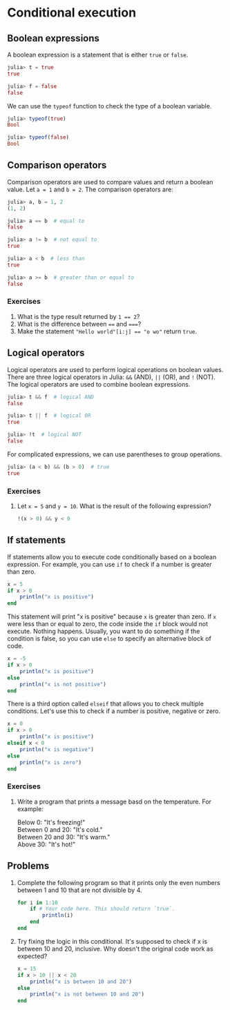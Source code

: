 # Conditional execution

## Boolean expressions
A boolean expression is a statement that is either `true` or `false`.

```julia
julia> t = true
true

julia> f = false
false
```

We can use the `typeof` function to check the type of a boolean variable.

```julia
julia> typeof(true)
Bool

julia> typeof(false)
Bool
```

## Comparison operators
Comparison operators are used to compare values and return a boolean value.
Let `a = 1` and `b = 2`. The comparison operators are:

```julia
julia> a, b = 1, 2
(1, 2)

julia> a == b  # equal to
false

julia> a != b  # not equal to
true

julia> a < b  # less than
true

julia> a >= b  # greater than or equal to
false
```

### Exercises
1. What is the type result returned by `1 == 2`?
3. What is the difference between `==` and `===`?
4. Make the statement `"Hello world"[i:j] == "o wo"` return `true`.


## Logical operators
Logical operators are used to perform logical operations on boolean values.
There are three logical operators in Julia: `&&` (AND), `||` (OR), and `!` (NOT).
The logical operators are used to combine boolean expressions.

```julia
julia> t && f  # logical AND
false

julia> t || f  # logical OR
true

julia> !t  # logical NOT
false
```
For complicated expressions, we can use parentheses to group operations.
```julia
julia> (a < b) && (b > 0)  # true
true
```


### Exercises
1. Let `x = 5` and `y = 10`. What is the result of the following expression?

    ```julia
    !(x > 0) && y < 0
    ```


## If statements
If statements allow you to execute code conditionally based on a boolean expression.
For example, you can use `if` to check if a number is greater than zero.

```julia
x = 5
if x > 0
    println("x is positive")
end
```

This statement will print "x is positive" because `x` is greater than zero.
If `x` were less than or equal to zero, the code inside the `if` block would not execute.
Nothing happens.
Usually, you want to do something if the condition is false, so you can use `else` to specify an alternative block of code.

```julia
x = -5
if x > 0
    println("x is positive")
else
    println("x is not positive")
end
```

There is a third option called `elseif` that allows you to check multiple conditions.
Let's use this to check if a number is positive, negative or zero.

```julia
x = 0
if x > 0
    println("x is positive")
elseif x < 0
    println("x is negative")
else
    println("x is zero")
end
```


### Exercises
1. Write a program that prints a message basd on the temperature. For example:

    Below 0: "It's freezing!" \
    Between 0 and 20: "It's cold." \
    Between 20 and 30: "It's warm." \
    Above 30: "It's hot!"


## Problems
1. Complete the following program so that it prints only the even numbers between 1 and 10 that are not divisible by 4.

    ```julia
    for i in 1:10
        if # Your code here. This should return `true`.
            println(i)
        end
    end
    ```

2. Try fixing the logic in this conditional. It's supposed to check if x is between 10 and 20, inclusive.
Why doesn't the original code work as expected?

    ```julia
    x = 15
    if x > 10 || x < 20
        println("x is between 10 and 20")
    else
        println("x is not between 10 and 20")
    end
    ```
